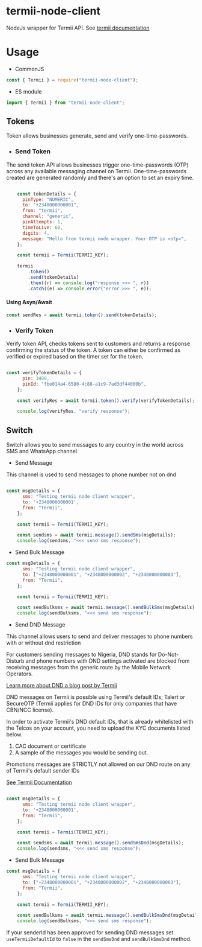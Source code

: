 # termii-node-client

NodeJs wrapper for Termii API. See [termii documentation](https://developers.termii.com/)

# Usage

- CommonJS
```javascript
const { Termii } = require("termii-node-client");
```

- ES module
```javascript
import { Termii } from "termii-node-client";
```
## Tokens
Token allows businesses generate, send and verify one-time-passwords.

- ### Send Token
The send token API allows businesses trigger one-time-passwords (OTP) across any available messaging channel on Termii. One-time-passwords created are generated randomly and there's an option to set an expiry time.

```javascript

    const tokenDetails = {
      pinType: "NUMERIC",
      to: "+2348000000001",
      from: "termii",
      channel: "generic",
      pinAttempts: 1,
      timeToLive: 60,
      digits: 4,
      message: "Hello from termii node wrapper. Your OTP is <otp>",
    };

    const termii = Termii(TERMII_KEY);

    termii
        .token()
        .send(tokenDetails)
        .then((r) => console.log("response >>> ", r))
        .catch((e) => console.error("error >>> ", e));

```
#### Using Asyn/Await 
```javascript
const sendRes = await termii.token().send(tokenDetails);
```

- ### Verify Token

Verify token API, checks tokens sent to customers and returns a response confirming the status of the token. A token can either be confirmed as verified or expired based on the timer set for the token.

```javascript

const verifyTokenDetails = {
      pin: 3480,
      pinId: "fbe014a4-6580-4c88-a1c9-7ad3df44000b",
    };

    const verifyRes = await termii.token().verify(verifyTokenDetails);

    console.log(verifyRes, "verify response");
```


## Switch
Switch allows you to send messages to any country in the world across SMS and WhatsApp channel

- Send Message

This channel is used to send messages to phone number not on dnd

```javascript

const msgDetails = {
      sms: "Testing termii node client wrapper",
      to: '+2348000000001',
      from: "Termii",
    };

    const termii = Termii(TERMII_KEY);

    const sendsms = await termii.message().sendSms(msgDetails);
    console.log(sendsms, "<<< send sms response");
```


- Send Bulk Message 

```javascript
const msgDetails = {
      sms: "Testing termii node client wrapper",
      to: ["+2348000000001", "+2348000000002", "+2348000000003"],
      from: "Termii",
    };

    const termii = Termii(TERMII_KEY);

    const sendBulksms = await termii.message().sendBulkSms(msgDetails);
    console.log(sendBulksms, "<<< send sms response");
```

- Send DND Message

This channel allows users to send and deliver messages to phone numbers with or without dnd restriction 

For customers sending messages to Nigeria, DND stands for Do-Not-Disturb and phone numbers with DND settings activated are blocked from receiving messages from the generic route by the Mobile Network Operators.

[Learn more about DND a blog post by Termii](https://termii.medium.com/the-dnd-service-in-nigeria-everything-you-need-to-know-72b7247e3968)

DND messages on Termii is possible using Termii's default IDs; Talert or SecureOTP (Termii applies for DND IDs for only companies that have CBN/NCC license).

In order to activate Termii's DND default IDs, that is already whitelisted with the Telcos on your account, you need to upload the KYC documents listed below.

1. CAC document or certificate
2. A sample of the messages you would be sending out.

Promotions messages are STRICTLY not allowed on our DND route on any of Termii's default sender IDs

[See Termii Documentation](https://developers.termii.com/messaging)

```javascript

const msgDetails = {
      sms: "Testing termii node client wrapper",
      to: '+2348000000001',
      from: "Termii",
    };

    const termii = Termii(TERMII_KEY);

    const sendsms = await termii.message().sendSmsDnd(msgDetails);
    console.log(sendsms, "<<< send sms response");
```


- Send Bulk Message 

```javascript
const msgDetails = {
      sms: "Testing termii node client wrapper",
      to: ["+2348000000001", "+2348000000002", "+2348000000003"],
      from: "Termii",
    };

    const termii = Termii(TERMII_KEY);

    const sendBulksms = await termii.message().sendBulkSmsDnd(msgDetails);
    console.log(sendBulksms, "<<< send sms response");
```

If your senderId has been approved for sending DND messages set `useTermiiDefaultId` to `false` in the `sendSmsDnd` and `sendBulkSmsDnd` method.
